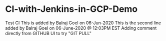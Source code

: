 # CI-with-Jenkins-in-GCP-Demo
Test CI
This is added by Balraj Goel on 06-Jun-2020
This is the second line added by Balraj Goel on 06-June-2020 @ 12:03PM EST
Adding comment directly from GITHUB UI to try "GIT PULL"
